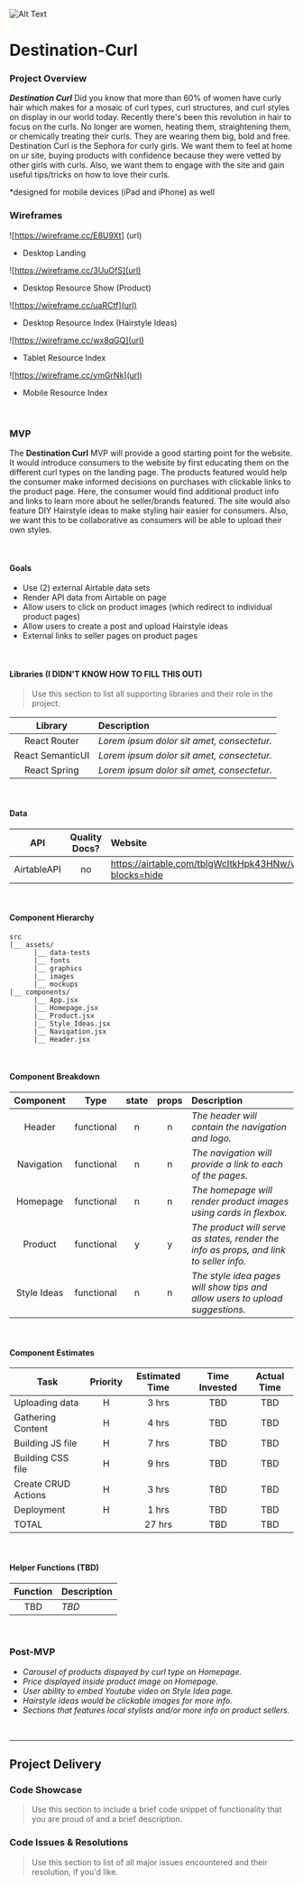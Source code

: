 ![Alt Text](https://media.giphy.com/media/vFKqnCdLPNOKc/giphy.gif)

# Destination-Curl

### Project Overview

_**Destination Curl**_
Did you know that more than 60% of women have curly hair which makes for a mosaic of curl types, curl structures, and curl styles on display in our world today. Recently there's been this revolution in hair to focus on the curls. No longer are women, heating them, straightening them, or chemically treating their curls. They are wearing them big, bold and free. Destination Curl is the Sephora for curly girls. We want them to feel at home on ur site, buying products with confidence because they were vetted by other girls with curls. Also, we want them to engage with the site and gain useful tips/tricks on how to love their curls. 

*designed for mobile devices (iPad and iPhone) as well
<br>

### Wireframes

![https://wireframe.cc/E8U9Xt] (url)

- Desktop Landing

![https://wireframe.cc/3UuOfS](url)

- Desktop Resource Show (Product)

![https://wireframe.cc/uaRCtf](url)

- Desktop Resource Index (Hairstyle Ideas)

![https://wireframe.cc/wx8qGQ](url)

- Tablet Resource Index

![https://wireframe.cc/ymGrNk](url)

- Mobile Resource Index

<br>

### MVP

The **Destination Curl** MVP will provide a good starting point for the website. It would introduce consumers to the website by first educating them on the different curl types on the landing page. The products featured would help the consumer make informed decisions on purchases with clickable links to the product page. Here, the consumer would find additional product info and links to learn more about he seller/brands featured. The site would also feature DIY Hairstyle ideas to make styling hair easier for consumers. Also, we want this to be collaborative as consumers will be able to upload their own styles. 

<br>

#### Goals

- Use (2) external Airtable data sets 
- Render API data from Airtable on page 
- Allow users to click on product images (which redirect to individual product pages)
- Allow users to create a post and upload Hairstyle ideas
- External links to seller pages on product pages

<br>

#### Libraries (I DIDN'T KNOW HOW TO FILL THIS OUT)

> Use this section to list all supporting libraries and their role in the project.

|     Library      | Description                                |
| :--------------: | :----------------------------------------- |
|   React Router   | _Lorem ipsum dolor sit amet, consectetur._ |
| React SemanticUI | _Lorem ipsum dolor sit amet, consectetur._ |
|   React Spring   | _Lorem ipsum dolor sit amet, consectetur._ |

<br>

#### Data

|    API     | Quality Docs? |                              Website                                 
| :--------: | :-----------: | :------------------------------------------------------------------- 
| AirtableAPI|      no       | https://airtable.com/tblgWcItkHpk43HNw/viwyQcDI3557LF6uF?blocks=hide 

<br>

#### Component Hierarchy

```
src
|__ assets/
      |__ data-tests
      |__ fonts
      |__ graphics
      |__ images
      |__ mockups
|__ components/
      |__ App.jsx
      |__ Homepage.jsx
      |__ Product.jsx
      |__ Style_Ideas.jsx
      |__ Navigation.jsx
      |__ Header.jsx
```

<br>

#### Component Breakdown


|  Component   |    Type    | state | props |                                 Description                                           |
| :----------: | :--------: | :---: | :---: | :-------------------------------------------------------------------------------------|
|    Header    | functional |   n   |   n   | _The header will contain the navigation and logo._                                    |
|  Navigation  | functional |   n   |   n   | _The navigation will provide a link to each of the pages._                            |
|   Homepage   | functional |   n   |   n   | _The homepage will render product images using cards in flexbox._                     |
|    Product   | functional |   y   |   y   | _The product will serve as states, render the info as props, and link to seller info._|
|  Style Ideas | functional |   n   |   n   | _The style idea pages will show tips and allow users to upload suggestions._          |

<br>

#### Component Estimates


| Task                | Priority | Estimated Time | Time Invested | Actual Time |
| ------------------- | :------: | :------------: | :-----------: | :---------: |
| Uploading data      |    H     |     3 hrs      |     TBD       |     TBD     |
| Gathering Content   |    H     |     4 hrs      |     TBD       |     TBD     |
| Building JS file    |    H     |     7 hrs      |     TBD       |     TBD     |
| Building CSS file   |    H     |     9 hrs      |     TBD       |     TBD     |
| Create CRUD Actions |    H     |     3 hrs      |     TBD       |     TBD     |
| Deployment          |    H     |     1 hrs      |     TBD       |     TBD     |
| TOTAL               |          |    27 hrs      |     TBD       |     TBD     |

<br>

#### Helper Functions (TBD)


|  Function  | Description                      |
| :--------: | :--------------------------------|
| TBD        |   _TBD_                          |


<br>

### Post-MVP


- _Carousel of products dispayed by curl type on Homepage._
- _Price displayed inside product image on Homepage._
- _User ability to embed Youtube video on Style Idea page._
- _Hairstyle ideas would be clickable images for more info._
- _Sections that features local stylists and/or more info on product sellers._

<br>

***

## Project Delivery

### Code Showcase

> Use this section to include a brief code snippet of functionality that you are proud of and a brief description.

### Code Issues & Resolutions

> Use this section to list of all major issues encountered and their resolution, if you'd like.
